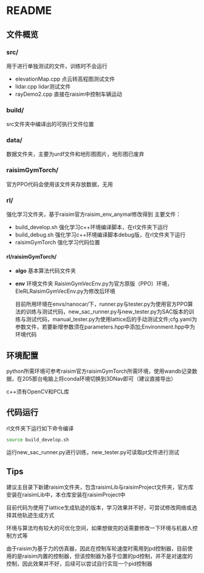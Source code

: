 # README
## 文件概览
### src/
用于进行单独测试的文件，训练时不会运行
 - elevationMap.cpp 点云转高程图测试文件
 - lidar.cpp lidar测试文件
 - rayDemo2.cpp 直接在raisim中控制车辆运动
### build/
src文件夹中编译出的可执行文件位置
### data/
数据文件夹，主要为urdf文件和地形图图片，地形图已废弃
### raisimGymTorch/
官方PPO代码会使用该文件夹存放数据，无用
### rl/
强化学习文件夹，基于raisim官方raisim_env_anymal修改得到
主要文件：
 - build_develop.sh 强化学习c++环境编译脚本，在rl文件夹下运行
 - build_debug.sh 强化学习c++环境编译脚本debug版，在rl文件夹下运行
 - raisimGymTorch 强化学习代码位置
#### rl/raisimGymTorch/
 - **algo** 基本算法代码文件夹
 - **env** 环境文件夹
    RaisimGymVecEnv.py为官方原版（PPO）环境，EleRLRaisimGymVecEnv.py为修改后环境
   
    目前所用环境在envs/nanocar/下，runner.py与tester.py为使用官方PPO算法的训练与测试代码，new_sac_runner.py与new_tester.py为SAC版本的训练与测试代码，manual_tester.py为使用lattice后的手动测试文件;cfg.yaml为参数文件，若要新增参数须在parameters.hpp中添加;Environment.hpp中为环境代码
    

## 环境配置
python所需环境可参考raisim官方raisimGymTorch所需环境，使用wandb记录数据，在205那台电脑上将conda环境切换到3DNav即可（建议直接导出）

c++须有OpenCV和PCL库

## 代码运行
rl文件夹下运行如下命令编译
```bash
source build_develop.sh
```

运行new_sac_runner.py进行训练，new_tester.py可读取pt文件进行测试
## Tips
建议主目录下新建raisim文件夹，包含raisimLib与raisimProject文件夹，官方库安装在raisimLib中，本仓库安装在raisimProject中

目前代码为使用了lattice生成轨迹的版本，学习效果并不好，可尝试修改网络或选择其他轨迹生成方式

环境与算法均有较大的可优化空间，如果想做完的话需要修改一下环境与机器人控制方式等

由于raisim为基于力的仿真器，因此在控制车轮速度时需用到pd控制器，目前使用的是raisim内置的控制器，但该控制器为基于位置的pd控制，并不是对速度的控制，因此效果并不好，后续可以尝试自行实现一个pid控制器
